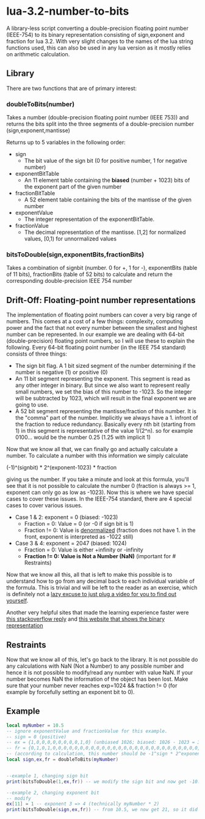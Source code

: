 # lua-3.2-number-to-bits
A library-less script converting a double-precision floating point number (IEEE-754) to its binary representation consisting of sign,exponent and fraction for lua 3.2. With very slight changes to the names of the lua string functions used, this can also be used in any lua version as it mostly relies on arithmetic calculation. 

## Library
There are two functions that are of primary interest:

### doubleToBits(number)
Takes a number (double-precision floating point number (IEEE 753)) and returns the bits split into the three segments of a double-precision number (sign,exponent,mantisse)

Returns up to 5 variables in the following order:
- sign
  - The bit value of the sign bit (0 for positive number, 1 for negative number)
- exponentBitTable
  - An 11 element table containing the **biased** (number + 1023) bits of the exponent part of the given number
- fractionBitTable 
  - A 52 element table containing the bits of the  mantisse of the given number
- exponentValue 
  - The integer representation of the exponentBitTable.
- fractionValue
  - The decimal representation of the mantisse. [1,2] for normalized values, [0,1) for unnormalized values
  
### bitsToDouble(sign,exponentBits,fractionBits)
Takes a combination of signbit (number. 0 for +, 1 for -), exponentBits (table of 11 bits), fractionBits (table of 52 bits) to calculate and return the corresponding double-precision IEEE 754 number

## Drift-Off: Floating-point number representations
The implementation of floating point numbers can cover a very big range of numbers. This comes at a cost of a few things: complexity, computing power and the fact that not every number between the smallest and highest number can be represented.
In our example we are dealing with 64-bit (double-precision) floating point numbers, so I will use these to explain the following.
Every 64-bit floating point number (in the IEEE 754 standard) consists of three things:
- The sign bit flag. A 1 bit sized segment of the number determining if the number is negative (1) or positive (0)
- An 11 bit segment representing the exponent. This segment is read as any other integer in binary. But since we also want to represent really small numbers, we set the bias of this number to -1023. So the integer will be subtracted by 1023, which will result in the final exponent we are going to use.
- A 52 bit segment representing the mantisse/fraction of this number. It is the "comma" part of the number. Implicitly we always have a 1. infront of the fraction to reduce redundancy. Basically every nth bit (starting from 1) in this segment is representative of the value 1/(2^n). so for example 0100... would be the number 0.25 (1.25 with implicit 1)

Now that we know all that, we can finally go and actually calculate a number. To calculate a number with this information we simply calculate

(-1)^(signbit) * 2^(exponent-1023) * fraction 

giving us the number. If you take a minute and look at this formula, you'll see that it is not possible to calculate the number 0 (fraction is always >= 1, exponent can only go as low as -1023). Now this is where we have special cases to cover these issues. In the IEEE-754 standard, there are 4 special cases to cover various issues.

- Case 1 & 2: exponent = 0 (biased: -1023)
  - Fraction = 0: Value = 0 (or -0 if sign bit is 1)
  - Fraction != 0: Value is [denormalized](https://en.wikipedia.org/wiki/Subnormal_number) (fraction does not have 1. in the front, exponent is interpreted as -1022 still)
- Case 3 & 4: exponent = 2047 (biased: 1024)
  - Fraction = 0: Value is either +infinity or -infinity
  - **Fraction != 0: Value is Not a Number (NaN)** (important for # Restraints)

Now that we know all this, all that is left to make this possible is to understand how to go from any decimal back to each individual variable of the formula. This is trivial and will be left to the reader as an exercise, which is definitely not a [lazy excuse to just plug a video for you to find out yourself](https://www.youtube.com/watch?v=ZrlQpzc61Vc).

Another very helpful sites that made the learning experience faster were [this stackoverflow reply](https://stackoverflow.com/a/57443984) and [this website that shows the binary representation](http://weitz.de/ieee/)

## Restraints 
Now that we know all of this, let's go back to the library. It is not possible do any calculations with NaN (Not a Number) to any possible number and hence it is not possible to modify/read any number with value NaN. If your number becomes NaN the information of the object has been lost. Make sure that your number never reaches exp=1024 && fraction != 0 (for example by forcefully setting an exponent bit to 0). 

## Example
```lua
local myNumber = 10.5
-- ignore exponentValue and fractionValue for this example.
-- sign = 0 (positive)
-- ex = {1,0,0,0,0,0,0,0,0,1,0} (unbiased 1026; biased: 1026 - 1023 = 3)
-- fr = {0,1,0,1,0,0,0,0,0,0,0,0,0,0,0,0,0,0,0,0,0,0,0,0,0,0,0,0,0,0,0,0,0,0,0,0,0,0,0,0,0,0,0,0,0,0,0,0,0,0,0,0} (1.3125)
-- (according to calculation, this number should be -1^sign * 2^exponent * fraction = -1^0 * 2^3 * 1.3125 = 10.5)
local sign,ex,fr = doubleToBits(myNumber)


--example 1, changing sign bit
print(bitsToDouble(1,ex,fr)) -- we modify the sign bit and now get -10.5

--example 2, changing exponent bit
-- modify
ex[11] = 1 -- exponent 3 => 4 (technically myNumber * 2)
print(bitsToDouble(sign,ex,fr)) -- from 10.5, we now get 21, so it did what we expected it to :)

```
